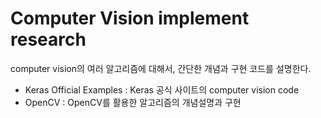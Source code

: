 # Computer Vision implement research

computer vision의 여러 알고리즘에 대해서, 간단한 개념과 구현 코드를 설명한다.

+ Keras Official Examples : Keras 공식 사이트의 computer vision code
+ OpenCV : OpenCV를 활용한 알고리즘의 개념설명과 구현